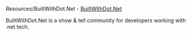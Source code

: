 Resources/BuiltWithDot.Net - [BuiltWithDot.Net](https://builtwithdot.net)

BuiltWithDot.Net is a show & tell community for developers working with .net tech.

<!--
  Please, fill in this PR template. It will help maintainers to do the review.
  Also, please read our [Contribution guidelines](CONTRIBUTING.md). 
  Please, create one pull request per link.
-->
